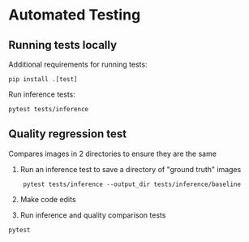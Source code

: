 # Automated Testing

## Running tests locally

Additional requirements for running tests:
```
pip install .[test]
```
Run inference tests:
```
pytest tests/inference
```

## Quality regression test
Compares images in 2 directories to ensure they are the same

1) Run an inference test to save a directory of "ground truth" images
```
    pytest tests/inference --output_dir tests/inference/baseline
```
2) Make code edits

3) Run inference and quality comparison tests
```
pytest
```
